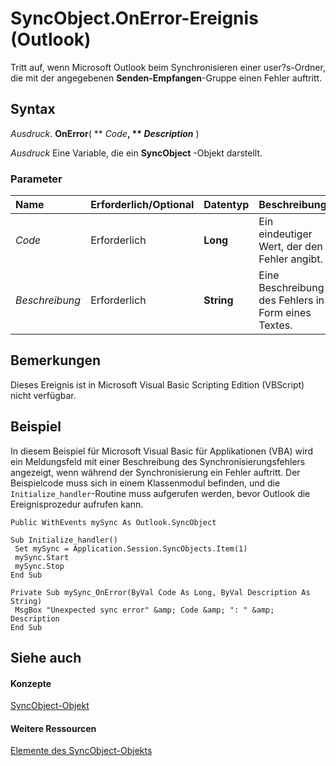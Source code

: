 
# SyncObject.OnError-Ereignis (Outlook)

Tritt auf, wenn Microsoft Outlook beim Synchronisieren einer user?s-Ordner, die mit der angegebenen  **Senden-Empfangen**-Gruppe einen Fehler auftritt.


## Syntax

 _Ausdruck_. **OnError**( ** _Code_**, ** _Description_** )

 _Ausdruck_ Eine Variable, die ein **SyncObject** -Objekt darstellt.


### Parameter



|**Name**|**Erforderlich/Optional**|**Datentyp**|**Beschreibung**|
|:-----|:-----|:-----|:-----|
| _Code_|Erforderlich|**Long**|Ein eindeutiger Wert, der den Fehler angibt.|
| _Beschreibung_|Erforderlich|**String**|Eine Beschreibung des Fehlers in Form eines Textes.|

## Bemerkungen

Dieses Ereignis ist in Microsoft Visual Basic Scripting Edition (VBScript) nicht verfügbar.


## Beispiel

In diesem Beispiel für Microsoft Visual Basic für Applikationen (VBA) wird ein Meldungsfeld mit einer Beschreibung des Synchronisierungsfehlers angezeigt, wenn während der Synchronisierung ein Fehler auftritt. Der Beispielcode muss sich in einem Klassenmodul befinden, und die  `Initialize_handler`-Routine muss aufgerufen werden, bevor Outlook die Ereignisprozedur aufrufen kann.


```
Public WithEvents mySync As Outlook.SyncObject 
 
Sub Initialize_handler() 
 Set mySync = Application.Session.SyncObjects.Item(1) 
 mySync.Start 
 mySync.Stop 
End Sub 
 
Private Sub mySync_OnError(ByVal Code As Long, ByVal Description As String) 
 MsgBox "Unexpected sync error" &amp; Code &amp; ": " &amp; Description 
End Sub
```


## Siehe auch


#### Konzepte


[SyncObject-Objekt](099865b6-767f-8022-6839-875624f284f7.md)
#### Weitere Ressourcen


[Elemente des SyncObject-Objekts](http://msdn.microsoft.com/library/591a3400-5001-666d-9c1f-31f5490978a8%28Office.15%29.aspx)